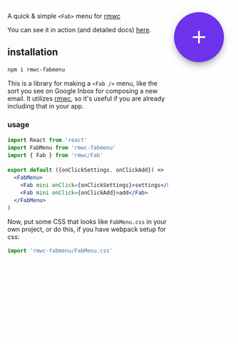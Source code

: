 <img src="action.gif" align="right"/>

A quick & simple `<Fab>` menu for [rmwc](https://jamesmfriedman.github.io/rmwc/)

You can see it in action (and detailed docs) [here](http://konsumer.js.org/rmwc-fabmenu/).

## installation

```sh
npm i rmwc-fabmenu
```

This is a library for making a `<Fab />` menu, like the sort you see on Google Inbox for composing a new email. It utilizes [rmwc](https://jamesmfriedman.github.io/rmwc/), so it's useful if you are already including that in your app.

### usage

```jsx
import React from 'react'
import FabMenu from 'rmwc-fabmenu'
import { Fab } from 'rmwc/Fab'

export default ({onClickSettings, onClickAdd}) => (
  <FabMenu>
    <Fab mini onClick={onClickSettings}>settings</Fab>
    <Fab mini onClick={onClickAdd}>add</Fab>
  </FabMenu>
)
```

Now, put some CSS that looks like `FabMenu.css` in your own project, or do this, if you have webpack setup for css:

```js
import 'rmwc-fabmenu/FabMenu.css'
```
